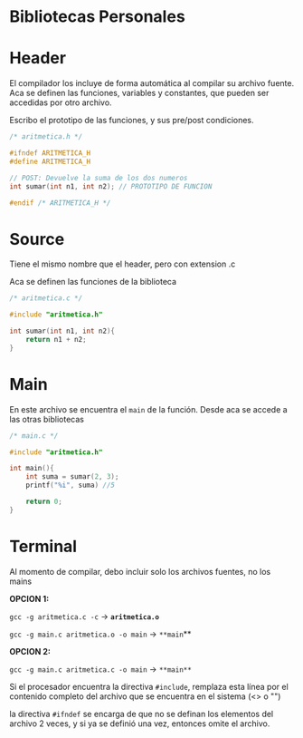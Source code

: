 # Bibliotecas Personales

# Header

El compilador los incluye de forma automática al compilar su archivo fuente. Aca se definen las funciones, variables y constantes, que pueden ser accedidas por otro archivo.

Escribo el prototipo de las funciones, y sus pre/post condiciones.

```c
/* aritmetica.h */

#ifndef ARITMETICA_H
#define ARITMETICA_H

// POST: Devuelve la suma de los dos numeros
int sumar(int n1, int n2); // PROTOTIPO DE FUNCION

#endif /* ARITMETICA_H */
```

# Source

Tiene el mismo nombre que el header, pero con extension .c

Aca se definen las funciones de la biblioteca

```c
/* aritmetica.c */

#include "aritmetica.h"

int sumar(int n1, int n2){
	return n1 + n2;
}
```

# Main

En este archivo se encuentra el `main` de la función. Desde aca se accede a las otras bibliotecas

```c
/* main.c */

#include "aritmetica.h"

int main(){
	int suma = sumar(2, 3);
	printf("%i", suma) //5	

	return 0;
}
```

# Terminal

Al momento de compilar, debo incluir solo los archivos fuentes, no los mains

**OPCION 1:**

`gcc -g aritmetica.c -c` → **`aritmetica.o`**

`gcc -g main.c aritmetica.o -o main` → `**main`** 

**OPCION 2:**

`gcc -g main.c aritmetica.c -o main` → `**main**`

Si el procesador encuentra la directiva `#include`, remplaza esta línea por el contenido completo del archivo que se encuentra en el sistema (<> o "")

la directiva `#ifndef` se encarga de que no se definan los elementos del archivo 2 veces, y si ya se definió una vez, entonces omite el archivo.